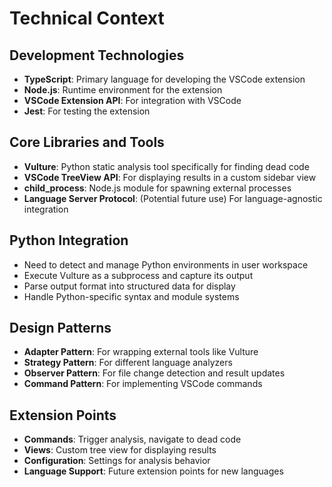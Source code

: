 # Technical Context

## Development Technologies
- **TypeScript**: Primary language for developing the VSCode extension
- **Node.js**: Runtime environment for the extension
- **VSCode Extension API**: For integration with VSCode
- **Jest**: For testing the extension

## Core Libraries and Tools
- **Vulture**: Python static analysis tool specifically for finding dead code
- **VSCode TreeView API**: For displaying results in a custom sidebar view
- **child_process**: Node.js module for spawning external processes
- **Language Server Protocol**: (Potential future use) For language-agnostic integration

## Python Integration
- Need to detect and manage Python environments in user workspace
- Execute Vulture as a subprocess and capture its output
- Parse output format into structured data for display
- Handle Python-specific syntax and module systems

## Design Patterns
- **Adapter Pattern**: For wrapping external tools like Vulture
- **Strategy Pattern**: For different language analyzers
- **Observer Pattern**: For file change detection and result updates
- **Command Pattern**: For implementing VSCode commands

## Extension Points
- **Commands**: Trigger analysis, navigate to dead code
- **Views**: Custom tree view for displaying results
- **Configuration**: Settings for analysis behavior
- **Language Support**: Future extension points for new languages 